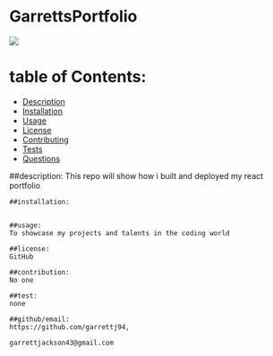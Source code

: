 # GarrettsPortfolio

 <img src="../assets/ReactPortfolio.png">     


  # table of Contents:
  - [Description](#description)
  - [Installation](#installation)
  - [Usage](#usage)
  - [License](#license)
  - [Contributing](#contributing)
  - [Tests](#tests)
  - [Questions](#questions)
  
  ##description:
    This repo will show how i built and deployed my react portfolio

    ##installation:
    

    ##usage:
    To showcase my projects and talents in the coding world

    ##license:
    GitHub

    ##contribution:
    No one

    ##test:
    none 

    ##github/email:  
    https://github.com/garrettj94, 
    
    garrettjackson43@gmail.com
